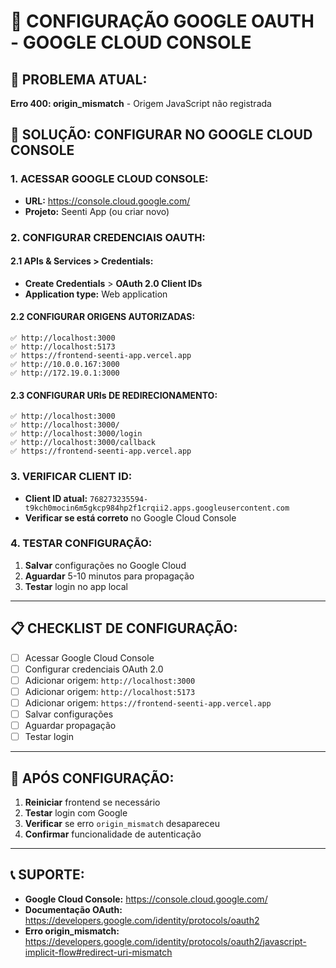 # 🔐 CONFIGURAÇÃO GOOGLE OAUTH - GOOGLE CLOUD CONSOLE

## 🚨 PROBLEMA ATUAL:
**Erro 400: origin_mismatch** - Origem JavaScript não registrada

## 🔧 SOLUÇÃO: CONFIGURAR NO GOOGLE CLOUD CONSOLE

### **1. ACESSAR GOOGLE CLOUD CONSOLE:**
- **URL:** https://console.cloud.google.com/
- **Projeto:** Seenti App (ou criar novo)

### **2. CONFIGURAR CREDENCIAIS OAUTH:**

#### **2.1 APIs & Services > Credentials:**
- **Create Credentials** > **OAuth 2.0 Client IDs**
- **Application type:** Web application

#### **2.2 CONFIGURAR ORIGENS AUTORIZADAS:**
```
✅ http://localhost:3000
✅ http://localhost:5173
✅ https://frontend-seenti-app.vercel.app
✅ http://10.0.0.167:3000
✅ http://172.19.0.1:3000
```

#### **2.3 CONFIGURAR URIs DE REDIRECIONAMENTO:**
```
✅ http://localhost:3000
✅ http://localhost:3000/
✅ http://localhost:3000/login
✅ http://localhost:3000/callback
✅ https://frontend-seenti-app.vercel.app
```

### **3. VERIFICAR CLIENT ID:**
- **Client ID atual:** `768273235594-t9kch0mocin6m5gkcp984hp2f1crqii2.apps.googleusercontent.com`
- **Verificar se está correto** no Google Cloud Console

### **4. TESTAR CONFIGURAÇÃO:**
1. **Salvar** configurações no Google Cloud
2. **Aguardar** 5-10 minutos para propagação
3. **Testar** login no app local

---

## 📋 CHECKLIST DE CONFIGURAÇÃO:

- [ ] Acessar Google Cloud Console
- [ ] Configurar credenciais OAuth 2.0
- [ ] Adicionar origem: `http://localhost:3000`
- [ ] Adicionar origem: `http://localhost:5173`
- [ ] Adicionar origem: `https://frontend-seenti-app.vercel.app`
- [ ] Salvar configurações
- [ ] Aguardar propagação
- [ ] Testar login

---

## 🚀 APÓS CONFIGURAÇÃO:

1. **Reiniciar** frontend se necessário
2. **Testar** login com Google
3. **Verificar** se erro `origin_mismatch` desapareceu
4. **Confirmar** funcionalidade de autenticação

---

## 📞 SUPORTE:
- **Google Cloud Console:** https://console.cloud.google.com/
- **Documentação OAuth:** https://developers.google.com/identity/protocols/oauth2
- **Erro origin_mismatch:** https://developers.google.com/identity/protocols/oauth2/javascript-implicit-flow#redirect-uri-mismatch

